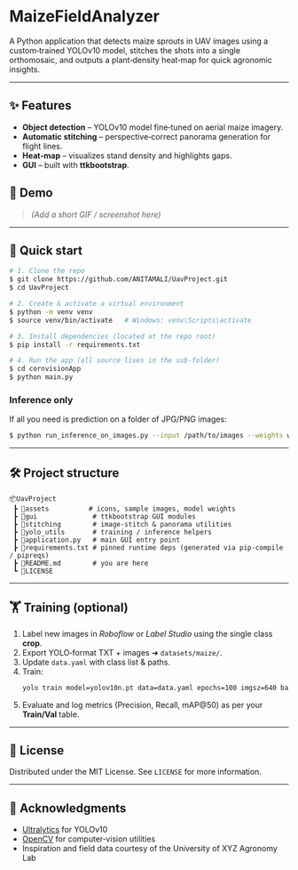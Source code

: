 # MaizeFieldAnalyzer

A Python application that detects maize sprouts in UAV images using a custom‑trained YOLOv10 model, stitches the shots into a single orthomosaic, and outputs a plant‑density heat‑map for quick agronomic insights.

---

## ✨ Features

- **Object detection** – YOLOv10 model fine‑tuned on aerial maize imagery.
- **Automatic stitching** – perspective‑correct panorama generation for flight lines.
- **Heat‑map** – visualizes stand density and highlights gaps.
- **GUI** – built with **ttkbootstrap**.

## 📸 Demo

> *(Add a short GIF / screenshot here)*

---

## 🚀 Quick start

```bash
# 1. Clone the repo
$ git clone https://github.com/ANITAMALI/UavProject.git
$ cd UavProject

# 2. Create & activate a virtual environment
$ python -m venv venv
$ source venv/bin/activate   # Windows: venv\Scripts\activate

# 3. Install dependencies (located at the repo root)
$ pip install -r requirements.txt

# 4. Run the app (all source lives in the sub‑folder)
$ cd cornvisionApp
$ python main.py
```

### Inference only

If all you need is prediction on a folder of JPG/PNG images:

```bash
$ python run_inference_on_images.py --input /path/to/images --weights weights/last.pt --save
```

---

## 🛠️ Project structure

```text
📦UavProject
 ┣ 📂assets          # icons, sample images, model weights
 ┣ 📂gui              # ttkbootstrap GUI modules
 ┣ 📂stitching        # image‑stitch & panorama utilities
 ┣ 📂yolo_utils       # training / inference helpers
 ┣ 📜application.py   # main GUI entry point
 ┣ 📜requirements.txt # pinned runtime deps (generated via pip‑compile / pipreqs)
 ┣ 📜README.md        # you are here
 ┗ 📜LICENSE
```

---

## 🏋️ Training (optional)

1. Label new images in *Roboflow* or *Label Studio* using the single class **crop**.
2. Export YOLO‑format TXT + images ➜ `datasets/maize/`.
3. Update `data.yaml` with class list & paths.
4. Train:
   ```bash
   yolo train model=yolov10n.pt data=data.yaml epochs=100 imgsz=640 batch=16 device=0
   ```
5. Evaluate and log metrics (Precision, Recall, mAP\@50) as per your **Train/Val** table.

---

## 🧾 License

Distributed under the MIT License. See `LICENSE` for more information.

---

## 🤝 Acknowledgments

- [Ultralytics](https://github.com/ultralytics/ultralytics) for YOLOv10
- [OpenCV](https://opencv.org/) for computer‑vision utilities
- Inspiration and field data courtesy of the University of XYZ Agronomy Lab

